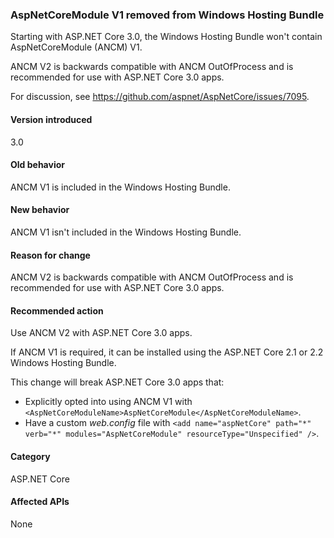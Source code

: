 ### AspNetCoreModule V1 removed from Windows Hosting Bundle

Starting with ASP.NET Core 3.0, the Windows Hosting Bundle won't contain AspNetCoreModule (ANCM) V1.

ANCM V2 is backwards compatible with ANCM OutOfProcess and is recommended for use with ASP.NET Core 3.0 apps.

For discussion, see https://github.com/aspnet/AspNetCore/issues/7095.

#### Version introduced

3.0

#### Old behavior

ANCM V1 is included in the Windows Hosting Bundle.

#### New behavior

ANCM V1 isn't included in the Windows Hosting Bundle.

#### Reason for change

ANCM V2 is backwards compatible with ANCM OutOfProcess and is recommended for use with ASP.NET Core 3.0 apps.

#### Recommended action

Use ANCM V2 with ASP.NET Core 3.0 apps.

If ANCM V1 is required, it can be installed using the ASP.NET Core 2.1 or 2.2 Windows Hosting Bundle.

This change will break ASP.NET Core 3.0 apps that:

- Explicitly opted into using ANCM V1 with `<AspNetCoreModuleName>AspNetCoreModule</AspNetCoreModuleName>`.
- Have a custom *web.config* file with `<add name="aspNetCore" path="*" verb="*" modules="AspNetCoreModule" resourceType="Unspecified" />`.

#### Category

ASP.NET Core

#### Affected APIs

None

<!-- 

#### Affected APIs

Not detectable via API analysis

-->
